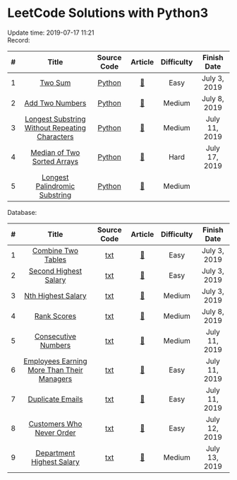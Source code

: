# LeetCode Solutions with Python3
Update time:  2019-07-17 11:21 <br>
Record: <br>

| # | Title | Source Code | Article | Difficulty | Finish Date |
|:---:|:---:|:---:|:---:|:---:|:---:|
|1|[Two Sum](https://leetcode.com/problems/two-sum)|[Python](https://github.com/iamyuqi/LeetCode/blob/master/Algorithms/001_two_sum.py)|[:bookmark_tabs:](https://leetcode.com/articles/two-sum/)|Easy|July 3, 2019
|2|[Add Two Numbers](https://leetcode.com/problems/add-two-numbers)|[Python](https://github.com/iamyuqi/LeetCode/blob/master/Algorithms/002_add_two_numbers.py)|[:bookmark_tabs:](https://leetcode.com/articles/add-two-numbers/)|Medium|July 8, 2019
|3|[Longest Substring Without Repeating Characters](https://leetcode.com/problems/longest-substring-without-repeating-characters/)|[Python](https://github.com/iamyuqi/LeetCode/blob/master/Algorithms/003_longest_substring_without_repeating_characters.py)|[:bookmark_tabs:](https://leetcode.com/articles/longest-substring-without-repeating-characters/)|Medium|July 11, 2019
|4|[Median of Two Sorted Arrays](https://leetcode.com/problems/median-of-two-sorted-arrays/)|[Python](https://github.com/iamyuqi/LeetCode/blob/master/Algorithms/004_median_of_two_sorted_arrays.py)|[:bookmark_tabs:](https://leetcode.com/articles/median-of-two-sorted-arrays/)|Hard|July 17, 2019
|5|[Longest Palindromic Substring](https://leetcode.com/problems/longest-palindromic-substring/)|[Python](https://github.com/iamyuqi/LeetCode/blob/master/Algorithms/005_longest_palindromic_substring.py)|[:bookmark_tabs:](https://leetcode.com/articles/longest-palindromic-substring/)|Medium|

Database: <br>

| # | Title | Source Code | Article | Difficulty | Finish Date |
|:---:|:---:|:---:|:---:|:---:|:---:|
|1|[Combine Two Tables](https://leetcode.com/problems/combine-two-tables/)|[txt](https://github.com/iamyuqi/LeetCode/blob/master/Database/175_combine_two_tables)|[:bookmark_tabs:](https://leetcode.com/articles/combine-two-tables/)|Easy|July 3, 2019
|2|[Second Highest Salary](https://leetcode.com/problems/second-highest-salary/)|[txt](https://github.com/iamyuqi/LeetCode/blob/master/Database/176_second_highest_salary)|[:bookmark_tabs:](https://leetcode.com/articles/second-highest-salary/)|Easy|July 3, 2019
|3|[Nth Highest Salary](https://leetcode.com/problems/nth-highest-salary/)|[txt](https://github.com/iamyuqi/LeetCode/blob/master/Database/177_nth_highest_salary)|[:bookmark_tabs:]()|Medium|July 3, 2019
|4|[Rank Scores](https://leetcode.com/problems/rank-scores/)|[txt](https://github.com/iamyuqi/LeetCode/blob/master/Database/178_rank_scores)|[:bookmark_tabs:]()|Medium|July 8, 2019
|5|[Consecutive Numbers](https://leetcode.com/problems/consecutive-numbers/)|[txt](https://github.com/iamyuqi/LeetCode/blob/master/Database/180_consecutive_numbers)|[:bookmark_tabs:](https://leetcode.com/articles/consecutive-numbers/)|Medium|July 11, 2019
|6|[Employees Earning More Than Their Managers](https://leetcode.com/problems/employees-earning-more-than-their-managers/)|[txt](https://github.com/iamyuqi/LeetCode/blob/master/Database/181_employees_earning_more_than_their_managers)|[:bookmark_tabs:](https://leetcode.com/articles/employees-earning-more-than-their-managers/)|Easy|July 11, 2019
|7|[Duplicate Emails](https://leetcode.com/problems/duplicate-emails/)|[txt](https://github.com/iamyuqi/LeetCode/blob/master/Database/182_duplicate_emails)|[:bookmark_tabs:](https://leetcode.com/articles/duplicate-emails/)|Easy|July 11, 2019
|8|[Customers Who Never Order](https://leetcode.com/problems/customers-who-never-order/)|[txt](https://github.com/iamyuqi/LeetCode/blob/master/Database/183_customers_who_never_order)|[:bookmark_tabs:](https://leetcode.com/articles/customers-who-never-order/)|Easy|July 12, 2019
|9|[Department Highest Salary](https://leetcode.com/problems/department-highest-salary/)|[txt](https://github.com/iamyuqi/LeetCode/blob/master/Database/184_department_highest_salary)|[:bookmark_tabs:](https://leetcode.com/articles/department-highest-salary/)|Medium|July 13, 2019

